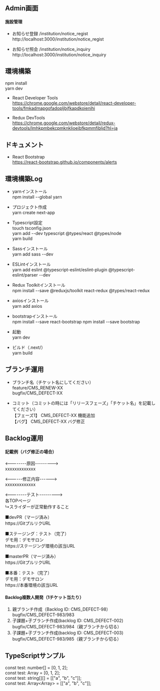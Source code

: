 ## Admin画面
#### 施設管理<br>
- お知らせ登録 /institution/notice_regist<br>
http://localhost:3000/institution/notice_regist

- お知らせ照会 /institution/notice_inquiry<br>
http://localhost:3000/institution/notice_inquiry

## 環境構築<br>
npm install<br>
yarn dev

- React Developer Tools<br>
https://chrome.google.com/webstore/detail/react-developer-tools/fmkadmapgofadopljbjfkapdkoienihi

- Redux DevTools<br>
https://chrome.google.com/webstore/detail/redux-devtools/lmhkpmbekcpmknklioeibfkpmmfibljd?hl=ja

## ドキュメント<br>
- React Bootstrap<br>
https://react-bootstrap.github.io/components/alerts

## 環境構築Log<br>
- yarnインストール<br>
npm install --global yarn

- プロジェクト作成<br>
yarn create next-app

- Typescript設定<br>
touch tsconfig.json<br>
yarn add --dev typescript @types/react @types/node<br>
yarn build

- Sassインストール<br>
yarn add sass --dev

- ESLintインストール<br>
yarn add eslint @typescript-eslint/eslint-plugin @typescript-eslint/parser --dev

- Redux Toolkitインストール<br>
npm install --save @reduxjs/toolkit react-redux @types/react-redux

- axiosインストール<br>
yarn add axios

- bootstrapインストール<br>
npm install --save react-bootstrap
npm install --save bootstrap

- 起動<br>
yarn dev

- ビルド（.next/）<br>
yarn build

## ブランチ運用<br>
- ブランチ名（チケット名にしてください）<br>
feature/CMS_RENEW-XX<br>
bugfix/CMS_DEFECT-XX<br>

- コミット（コミットの時には「リリースフェーズ」「チケット名」を記載してください）<br>
【フェーズ1】 CMS_DEFECT-XX 機能追加<br>
【バグ】 CMS_DEFECT-XX バグ修正


## Backlog運用<br>
#### 記載例（バグ修正の場合）<br>
<--------原因---------><br>
xxxxxxxxxxxxx

<------修正内容------><br>
xxxxxxxxxxxxx

<--------テスト---------><br>
各TOPページ<br>
↳スライダーが正常動作すること

■devPR（マージ済み）<br>
https://GitプルリクURL

■ステージング：テスト（完了）<br>
デモ用：デモサロン<br>
https://ステージング環境の該当URL

■masterPR（マージ済み）<br>
https://GitプルリクURL

■本番：テスト（完了）<br>
デモ用：デモサロン<br>
https://本番環境の該当URL

#### Backlog複数人開発（1チケット当たり）<br>
1. 親ブランチ作成（Backlog ID: CMS_DEFECT-98）<br>
bugfix/CMS_DEFECT-983/983<br>
2. 子課題+子ブランチ作成(backlog ID: CMS_DEFECT-002)<br>
bugfix/CMS_DEFECT-983/984（親ブランチから切る）<br>
3. 子課題+子ブランチ作成(backlog ID: CMS_DEFECT-003)<br>
bugfix/CMS_DEFECT-983/985（親ブランチから切る）

## TypeScriptサンプル<br>
const test: number[] = [0, 1, 2];<br>
const test: Array<number> = [0, 1, 2];<br>
const test: string[][] = [["a", "b", "c"]];<br>
const test: Array<Array<string>> = [["a", "b", "c"]];